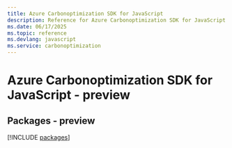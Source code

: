 ```yaml
---
title: Azure Carbonoptimization SDK for JavaScript
description: Reference for Azure Carbonoptimization SDK for JavaScript
ms.date: 06/17/2025
ms.topic: reference
ms.devlang: javascript
ms.service: carbonoptimization
---
```

# Azure Carbonoptimization SDK for JavaScript - preview
## Packages - preview
[!INCLUDE [packages](carbonoptimization-index.md)]